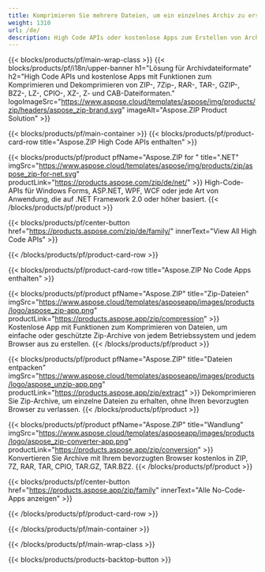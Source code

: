 ```yaml
---
title: Komprimieren Sie mehrere Dateien, um ein einzelnes Archiv zu erstellen, oder dekomprimieren Sie Archive 
weight: 1310
url: /de/
description: High Code APIs oder kostenlose Apps zum Erstellen von Archiven, Hinzufügen von Einträgen oder Löschen von Einträgen aus bestehenden Archiven. Verschlüsseln Sie mit ZipCrypto oder AES128, 192 und AES256.
---
```


{{< blocks/products/pf/main-wrap-class >}}
{{< blocks/products/pf/i18n/upper-banner h1="Lösung für Archivdateiformate" h2="High Code APIs und kostenlose Apps mit Funktionen zum Komprimieren und Dekomprimieren von ZIP-, 7Zip-, RAR-, TAR-, GZIP-, BZ2-, LZ-, CPIO-, XZ-, Z- und CAB-Dateiformaten." logoImageSrc="https://www.aspose.cloud/templates/aspose/img/products/zip/headers/aspose_zip-brand.svg" imageAlt="Aspose.ZIP Product Solution" >}}

{{< blocks/products/pf/main-container >}}
{{< blocks/products/pf/product-card-row title="Aspose.ZIP High Code APIs enthalten" >}}

{{< blocks/products/pf/product pfName="Aspose.ZIP for " title=".NET" imgSrc="https://www.aspose.cloud/templates/aspose/img/products/zip/aspose_zip-for-net.svg" productLink="https://products.aspose.com/zip/de/net/" >}}
High-Code-APIs für Windows Forms, ASP.NET, WPF, WCF oder jede Art von Anwendung, die auf .NET Framework 2.0 oder höher basiert.
{{< /blocks/products/pf/product >}}

{{< blocks/products/pf/center-button href="https://products.aspose.com/zip/de/family/" innerText="View All High Code APIs" >}}

{{< /blocks/products/pf/product-card-row >}}

{{< blocks/products/pf/product-card-row title="Aspose.ZIP No Code Apps enthalten" >}}

{{< blocks/products/pf/product pfName="Aspose.ZIP" title="Zip-Dateien" imgSrc="https://www.aspose.cloud/templates/asposeapp/images/products/logo/aspose_zip-app.png" productLink="https://products.aspose.app/zip/compression" >}}
Kostenlose App mit Funktionen zum Komprimieren von Dateien, um einfache oder geschützte Zip-Archive von jedem Betriebssystem und jedem Browser aus zu erstellen.
{{< /blocks/products/pf/product >}}

{{< blocks/products/pf/product pfName="Aspose.ZIP" title="Dateien entpacken" imgSrc="https://www.aspose.cloud/templates/asposeapp/images/products/logo/aspose_unzip-app.png" productLink="https://products.aspose.app/zip/extract" >}}
Dekomprimieren Sie Zip-Archive, um einzelne Dateien zu erhalten, ohne Ihren bevorzugten Browser zu verlassen.
{{< /blocks/products/pf/product >}}

{{< blocks/products/pf/product pfName="Aspose.ZIP" title="Wandlung" imgSrc="https://www.aspose.cloud/templates/asposeapp/images/products/logo/aspose_zip-converter-app.png" productLink="https://products.aspose.app/zip/conversion" >}}
Konvertieren Sie Archive mit Ihrem bevorzugten Browser kostenlos in ZIP, 7Z, RAR, TAR, CPIO, TAR.GZ, TAR.BZ2. 
{{< /blocks/products/pf/product >}}

{{< blocks/products/pf/center-button href="https://products.aspose.app/zip/family" innerText="Alle No-Code-Apps anzeigen" >}}

{{< /blocks/products/pf/product-card-row >}}

{{< /blocks/products/pf/main-container >}}


{{< /blocks/products/pf/main-wrap-class >}}

{{< blocks/products/products-backtop-button >}}